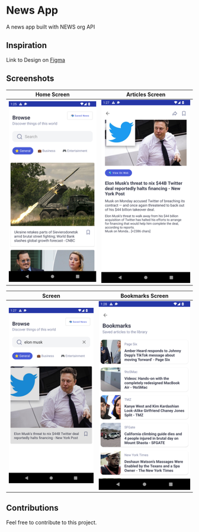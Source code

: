 # News App

A news app built with NEWS org API

## Inspiration

Link to Design on [Figma](https://www.figma.com/file/8E2APXR1BtxmQCxOY9Nf4Q/nuntium-news-app?node-id=26%3A84)

## Screenshots

| Home Screen | Articles Screen | 
|    :---:     |     :---:      |  
| <img src="app/images/img.png" width="500">   | <img src="app/images/img_2.png" width="500">   |


| Screen | Bookmarks Screen  |
|    :---:     |     :---:    |
| <img src="app/images/img_1.png" width="500"> | <img src="app/images/img_3.png" width="500">   |

## Contributions

Feel free to contribute to this project.